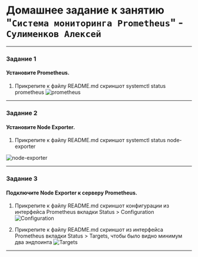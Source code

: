 # Домашнее задание к занятию "`Система мониторинга Prometheus`" - `Сулименков Алексей`

---

### Задание 1

####  Установите Prometheus.

1. Прикрепите к файлу README.md скриншот systemctl status prometheus
![prometheus](https://github.com/biparasite/10-02HW/blob/main/prometheus.png)

---

### Задание 2

#### Установите Node Exporter.

1. Прикрепите к файлу README.md скриншот systemctl status node-exporter

![node-exporter](https://github.com/biparasite/10-02HW/blob/main/node-exporter.png)

---

### Задание 3

#### Подключите Node Exporter к серверу Prometheus.

1. Прикрепите к файлу README.md скриншот конфигурации из интерфейса Prometheus вкладки Status > Configuration
![Configuration](https://github.com/biparasite/10-02HW/blob/main/pConfiguration.png)

2. Прикрепите к файлу README.md скриншот из интерфейса Prometheus вкладки Status > Targets, чтобы было видно минимум два эндпоинта
![Targets](https://github.com/biparasite/10-02HW/blob/main/pTargets.png)

---

